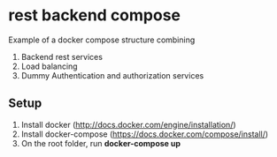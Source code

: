 # rest backend compose
Example of a docker compose structure combining
1. Backend rest services
2. Load balancing
3. Dummy Authentication and authorization services

## Setup
1. Install docker (http://docs.docker.com/engine/installation/)
2. Install docker-compose (https://docs.docker.com/compose/install/)
3. On the root folder, run <strong>docker-compose up</strong>

